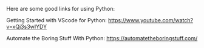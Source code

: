 
Here are some good links for using Python:


Getting Started with VScode for Python:
https://www.youtube.com/watch?v=xQj3s3wIYDY

Automate the Boring Stuff With Python:
https://automatetheboringstuff.com/
